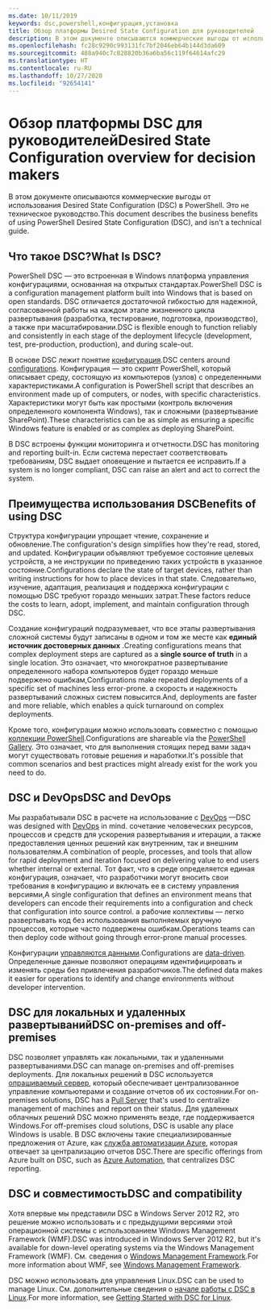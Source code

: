 ```yaml
---
ms.date: 10/11/2019
keywords: dsc,powershell,конфигурация,установка
title: Обзор платформы Desired State Configuration для руководителей
description: В этом документе описываются коммерческие выгоды от использования Desired State Configuration (DSC) в PowerShell. Это не техническое руководство.
ms.openlocfilehash: fc28c9290c993131fc7bf2046eb64b144d3da609
ms.sourcegitcommit: 488a940c7c828820b36a6ba56c119f64614afc29
ms.translationtype: HT
ms.contentlocale: ru-RU
ms.lasthandoff: 10/27/2020
ms.locfileid: "92654141"
---
```

# <a name="desired-state-configuration-overview-for-decision-makers"></a><span data-ttu-id="07492-104">Обзор платформы DSC для руководителей</span><span class="sxs-lookup"><span data-stu-id="07492-104">Desired State Configuration overview for decision makers</span></span>

<span data-ttu-id="07492-105">В этом документе описываются коммерческие выгоды от использования Desired State Configuration (DSC) в PowerShell. Это не техническое руководство.</span><span class="sxs-lookup"><span data-stu-id="07492-105">This document describes the business benefits of using PowerShell Desired State Configuration (DSC), and isn't a technical guide.</span></span>

## <a name="what-is-dsc"></a><span data-ttu-id="07492-106">Что такое DSC?</span><span class="sxs-lookup"><span data-stu-id="07492-106">What Is DSC?</span></span>

<span data-ttu-id="07492-107">PowerShell DSC — это встроенная в Windows платформа управления конфигурациями, основанная на открытых стандартах.</span><span class="sxs-lookup"><span data-stu-id="07492-107">PowerShell DSC is a configuration management platform built into Windows that is based on open standards.</span></span> <span data-ttu-id="07492-108">DSC отличается достаточной гибкостью для надежной, согласованной работы на каждом этапе жизненного цикла развертывания (разработка, тестирование, подготовка, производство), а также при масштабировании.</span><span class="sxs-lookup"><span data-stu-id="07492-108">DSC is flexible enough to function reliably and consistently in each stage of the deployment lifecycle (development, test, pre-production, production), and during scale-out.</span></span>

<span data-ttu-id="07492-109">В основе DSC лежит понятие [конфигурация](../configurations/configurations.md).</span><span class="sxs-lookup"><span data-stu-id="07492-109">DSC centers around [configurations](../configurations/configurations.md).</span></span> <span data-ttu-id="07492-110">Конфигурация — это скрипт PowerShell, который описывает среду, состоящую из компьютеров (узлов) с определенными характеристиками.</span><span class="sxs-lookup"><span data-stu-id="07492-110">A configuration is PowerShell script that describes an environment made up of computers, or nodes, with specific characteristics.</span></span> <span data-ttu-id="07492-111">Характеристики могут быть как простыми (контроль включения определенного компонента Windows), так и сложными (развертывание SharePoint).</span><span class="sxs-lookup"><span data-stu-id="07492-111">These characteristics can be as simple as ensuring a specific Windows feature is enabled or as complex as deploying SharePoint.</span></span>

<span data-ttu-id="07492-112">В DSC встроены функции мониторинга и отчетности.</span><span class="sxs-lookup"><span data-stu-id="07492-112">DSC has monitoring and reporting built-in.</span></span> <span data-ttu-id="07492-113">Если система перестает соответствовать требованиям, DSC выдает оповещение и пытается ее исправить.</span><span class="sxs-lookup"><span data-stu-id="07492-113">If a system is no longer compliant, DSC can raise an alert and act to correct the system.</span></span>

## <a name="benefits-of-using-dsc"></a><span data-ttu-id="07492-114">Преимущества использования DSC</span><span class="sxs-lookup"><span data-stu-id="07492-114">Benefits of using DSC</span></span>

<span data-ttu-id="07492-115">Структура конфигурации упрощает чтение, сохранение и обновление.</span><span class="sxs-lookup"><span data-stu-id="07492-115">The configuration's design simplifies how they're read, stored, and updated.</span></span> <span data-ttu-id="07492-116">Конфигурации объявляют требуемое состояние целевых устройств, а не инструкции по приведению таких устройств в указанное состояние.</span><span class="sxs-lookup"><span data-stu-id="07492-116">Configurations declare the state of target devices, rather than writing instructions for how to place devices in that state.</span></span> <span data-ttu-id="07492-117">Следовательно, изучение, адаптация, реализация и поддержка конфигурации с помощью DSC требуют гораздо меньших затрат.</span><span class="sxs-lookup"><span data-stu-id="07492-117">These factors reduce the costs to learn, adopt, implement, and maintain configuration through DSC.</span></span>

<span data-ttu-id="07492-118">Создание конфигураций подразумевает, что все этапы развертывания сложной системы будут записаны в одном и том же месте как **единый источник достоверных данных** .</span><span class="sxs-lookup"><span data-stu-id="07492-118">Creating configurations means that complex deployment steps are captured as a **single source of truth** in a single location.</span></span> <span data-ttu-id="07492-119">Это означает, что многократное развертывание определенного набора компьютеров будет гораздо меньше подвержено ошибкам,</span><span class="sxs-lookup"><span data-stu-id="07492-119">Configurations make repeated deployments of a specific set of machines less error-prone.</span></span> <span data-ttu-id="07492-120">а скорость и надежность развертываний сложных систем повысится.</span><span class="sxs-lookup"><span data-stu-id="07492-120">And, deployments are faster and more reliable, which enables a quick turnaround on complex deployments.</span></span>

<span data-ttu-id="07492-121">Кроме того, конфигурации можно использовать совместно с помощью [коллекции PowerShell](https://powershellgallery.com).</span><span class="sxs-lookup"><span data-stu-id="07492-121">Configurations are shareable via the [PowerShell Gallery](https://powershellgallery.com).</span></span> <span data-ttu-id="07492-122">Это означает, что для выполнения стоящих перед вами задач могут существовать готовые решения и наработки.</span><span class="sxs-lookup"><span data-stu-id="07492-122">It's possible that common scenarios and best practices might already exist for the work you need to do.</span></span>

## <a name="dsc-and-devops"></a><span data-ttu-id="07492-123">DSC и DevOps</span><span class="sxs-lookup"><span data-stu-id="07492-123">DSC and DevOps</span></span>

<span data-ttu-id="07492-124">Мы разрабатывали DSC в расчете на использование с [DevOps](/archive/blogs/ashleymcglone/devops-for-n00bs-ie-windows-people-like-me) —</span><span class="sxs-lookup"><span data-stu-id="07492-124">DSC was designed with [DevOps](/archive/blogs/ashleymcglone/devops-for-n00bs-ie-windows-people-like-me) in mind.</span></span> <span data-ttu-id="07492-125">сочетание человеческих ресурсов, процессов и средств для ускорения развертывания и итерации, а также предоставления ценных решений как внутренним, так и внешним пользователям.</span><span class="sxs-lookup"><span data-stu-id="07492-125">A combination of people, processes, and tools that allow for rapid deployment and iteration focused on delivering value to end users whether internal or external.</span></span> <span data-ttu-id="07492-126">Тот факт, что в среде определяется единая конфигурация, означает, что разработчики могут вносить свои требования в конфигурацию и включать ее в систему управления версиями,</span><span class="sxs-lookup"><span data-stu-id="07492-126">A single configuration that defines an environment means that developers can encode their requirements into a configuration and check that configuration into source control.</span></span> <span data-ttu-id="07492-127">а рабочие коллективы — легко развертывать код без использования выполняемых вручную процессов, которые часто подвержены ошибкам.</span><span class="sxs-lookup"><span data-stu-id="07492-127">Operations teams can then deploy code without going through error-prone manual processes.</span></span>

<span data-ttu-id="07492-128">Конфигурации [управляются данными](../configurations/configData.md).</span><span class="sxs-lookup"><span data-stu-id="07492-128">Configurations are [data-driven](../configurations/configData.md).</span></span> <span data-ttu-id="07492-129">Определенные данные позволяют операциям идентифицировать и изменять среды без привлечения разработчиков.</span><span class="sxs-lookup"><span data-stu-id="07492-129">The defined data makes it easier for operations to identify and change environments without developer intervention.</span></span>

## <a name="dsc-on-premises-and-off-premises"></a><span data-ttu-id="07492-130">DSC для локальных и удаленных развертываний</span><span class="sxs-lookup"><span data-stu-id="07492-130">DSC on-premises and off-premises</span></span>

<span data-ttu-id="07492-131">DSC позволяет управлять как локальными, так и удаленными развертываниями.</span><span class="sxs-lookup"><span data-stu-id="07492-131">DSC can manage on-premises and off-premises deployments.</span></span> <span data-ttu-id="07492-132">Для локальных решений в DSC используется [опрашиваемый сервер](../pull-server/pullServer.md), который обеспечивает централизованное управление компьютерами и создание отчетов об их состоянии.</span><span class="sxs-lookup"><span data-stu-id="07492-132">For on-premises solutions, DSC has a [Pull Server](../pull-server/pullServer.md) that's used to centralize management of machines and report on their status.</span></span> <span data-ttu-id="07492-133">Для удаленных облачных решений DSC можно применять везде, где поддерживается Windows.</span><span class="sxs-lookup"><span data-stu-id="07492-133">For off-premises cloud solutions, DSC is usable any place Windows is usable.</span></span>
<span data-ttu-id="07492-134">В DSC включены такие специализированные предложения от Azure, как [служба автоматизации Azure](/azure/automation), которая отвечает за централизацию отчетов DSC.</span><span class="sxs-lookup"><span data-stu-id="07492-134">There are specific offerings from Azure built on DSC, such as [Azure Automation](/azure/automation), that centralizes DSC reporting.</span></span>

## <a name="dsc-and-compatibility"></a><span data-ttu-id="07492-135">DSC и совместимость</span><span class="sxs-lookup"><span data-stu-id="07492-135">DSC and compatibility</span></span>

<span data-ttu-id="07492-136">Хотя впервые мы представили DSC в Windows Server 2012 R2, это решение можно использовать и с предыдущими версиями этой операционной системы с использованием Windows Management Framework (WMF).</span><span class="sxs-lookup"><span data-stu-id="07492-136">DSC was introduced in Windows Server 2012 R2, but it's available for down-level operating systems via the Windows Management Framework (WMF).</span></span> <span data-ttu-id="07492-137">См. сведения о [Windows Management Framework](/powershell/scripting/wmf/overview).</span><span class="sxs-lookup"><span data-stu-id="07492-137">For more information about WMF, see [Windows Management Framework](/powershell/scripting/wmf/overview).</span></span>

<span data-ttu-id="07492-138">DSC можно использовать для управления Linux.</span><span class="sxs-lookup"><span data-stu-id="07492-138">DSC can be used to manage Linux.</span></span> <span data-ttu-id="07492-139">См. дополнительные сведения о [начале работы с DSC в Linux](../getting-started/lnxGettingStarted.md).</span><span class="sxs-lookup"><span data-stu-id="07492-139">For more information, see [Getting Started with DSC for Linux](../getting-started/lnxGettingStarted.md).</span></span>
